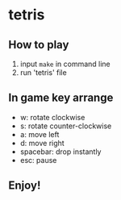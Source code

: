 # tetris
## How to play
1. input `make` in command line
2. run 'tetris' file

## In game key arrange
- w: rotate clockwise
- s: rotate counter-clockwise
- a: move left
- d: move right
- spacebar: drop instantly
- esc: pause

## Enjoy!
